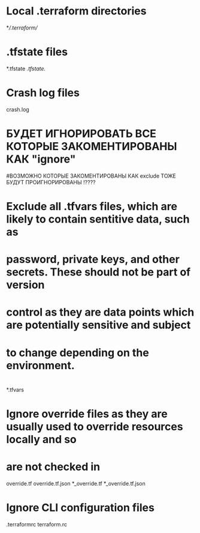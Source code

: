 # Local .terraform directories
**/.terraform/*

# .tfstate files
*.tfstate
*.tfstate.*

# Crash log files
crash.log



# БУДЕТ ИГНОРИРОВАТЬ ВСЕ КОТОРЫЕ ЗАКОМЕНТИРОВАНЫ КАК "ignore"
#ВОЗМОЖНО КОТОРЫЕ ЗАКОМЕНТИРОВАНЫ КАК exclude ТОЖЕ БУДУТ ПРОИГНОРИРОВАНЫ !????

# Exclude all .tfvars files, which are likely to contain sentitive data, such as
# password, private keys, and other secrets. These should not be part of version
# control as they are data points which are potentially sensitive and subject
# to change depending on the environment.
#
*.tfvars

# Ignore override files as they are usually used to override resources locally and so
# are not checked in
override.tf
override.tf.json
*_override.tf
*_override.tf.json

# Ignore CLI configuration files
.terraformrc
terraform.rc
